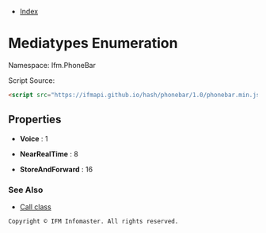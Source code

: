 
* [Index](index.md)

Mediatypes Enumeration
======================

Namespace: Ifm.PhoneBar

Script Source:
```html
<script src="https://ifmapi.github.io/hash/phonebar/1.0/phonebar.min.js"></script>
```

Properties
----------

+ **Voice** :  1

+ **NearRealTime** :  8

+ **StoreAndForward** : 16

### See Also ###

* [Call class](call.md)

``` Copyright © IFM Infomaster. All rights reserved. ```
